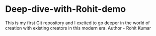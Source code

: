 # Deep-dive-with-Rohit-demo
This is my first Git repository and I excited to go deeper in the world of creation with existing creators in this modern era.
Author - Rohit Kumar
